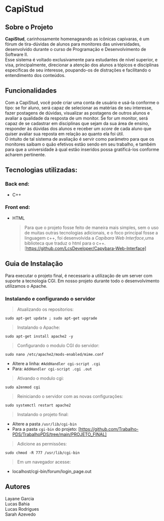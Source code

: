 # CapiStud

## Sobre o Projeto
**CapiStud**, carinhosamente homenageando as icônicas capivaras, é um fórum de tira-dúvidas de alunos para monitores das universidades, desenvolvido durante
o curso de Programação e Desenvolvimento de Software II.  
Esse sistema é voltado exclusivamente para estudantes de nível superior, e visa, principalmente, direcionar a atenção dos alunos 
a tópicos e disciplinas específicas de seu interesse, poupando-os de distrações e facilitando o entendimento dos conteúdos.

## Funcionalidades
Com a CapiStud, você pode criar uma conta de usuário e usá-la conforme o tipo: se for aluno, será capaz de selecionar as matérias de seu interesse, 
fazer postagens de dúvidas, visualizar as postagens de outros alunos e avaliar a qualidade da resposta de um monitor. Se for um monitor, será capaz 
de se cadastrar em disciplinas que sejam da sua área de ensino, responder às dúvidas dos alunos e receber um _score_ de cada aluno que quiser avaliar 
sua reposta em relação ao quanto ela foi útil.  
O intuito de tal sistema de avaliação é servir como parâmetro para que os monitores saibam o quão efetivos estão sendo em seu trabalho, 
e também para que a universidade à qual estão inseridos possa gratificá-los conforme acharem pertinente.


## Tecnologias utilizadas:
### Back end:
- C++

### Front end:
- HTML
  
	> Para que o projeto fosse feito de maneira mais simples, sem o uso de muitas outras tecnologias adicionais, e o foco principal fosse a linguagem c++, foi desenvolvida a _Capibara Web Interface_,uma biblioteca que traduz o html para o c++.
	[https://github.com/LcsDeveloper/Capybara-Web-Interface]

## Guia de Instalação
Para executar o projeto final, é necessario a utilização de um server com suporte a tecnologia CGI. Em nosso projeto durante todo o desenvolvimento utilizamos o Apache.

### Instalando e configurando o servidor

> Atualizando os repositorios:
```
sudo apt-get update ; sudo apt-get upgrade
```

> Instalando o Apache:
```
sudo apt-get install apache2 -y
```

> Configurando o modulo CGI do servidor:
```
sudo nano /etc/apache2/mods-enabled/mime.conf
```
- Altere a linha: ``` #AddHandler cgi-script .cgi ```
- Para: ``` AddHandler cgi-script .cgi .out ```

> Ativando o modulo cgi:
```
sudo a2enmod cgi
```

> Reiniciando o servidor com as novas configurações:
```
sudo systemctl restart apache2
```

> Instalando o projeto final:
- Altere a pasta ```/usr/lib/cgi-bin```
- Para a pasta ```cgi-bin``` do projeto:
  [https://github.com/Trabalho-PDS/TrabalhoPDS/tree/main/PROJETO_FINAL]

> Adicione as permissões:
```
sudo chmod -R 777 /usr/lib/cgi-bin
```

> Em um navegador acesse:
- localhost/cgi-bin/forum/login_page.out

## Autores
Layane Garcia  
Lucas Bahia  
Lucas Rodrigues  
Sarah Azevedo
